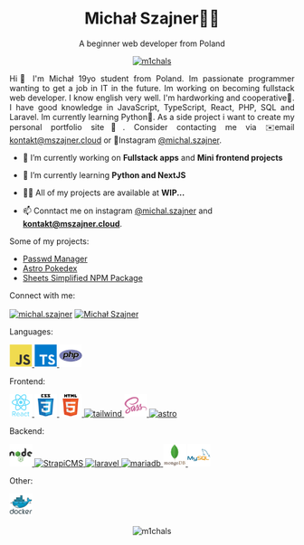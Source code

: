 <h1 align="center">Michał Szajner👨‍💻</h1>
<p align="center">A beginner web developer from Poland</h3>
<p align="center"> <a href="https://github.com/ryo-ma/github-profile-trophy/"><img src="https://github-profile-trophy.vercel.app/?username=m1chals&column=4&margin-w=15&margin-h=15&theme=onestar" alt="m1chals" /></a> </p>

<p align="justify">
  Hi👋 I'm Michał 19yo student from Poland. Im passionate programmer wanting to get a job in IT in the future. Im working on becoming fullstack web developer. I know english very well. I'm hardworking and cooperative💪. I have good knowledge in JavaScript, TypeScript, React, PHP, SQL and Laravel. Im currently learning Python🐍. As a side project i want to create my personal portfolio site📂. Consider contacting me via ✉️email 
  <a href="mailto:michalszajner@wp.pl">kontakt@mszajner.cloud</a> 
  or 📸Instagram <a href="https://www.instagram.com/michal.szajner/">@michal.szajner</a>. 
</p>
  

- 🔭 I’m currently working on **Fullstack apps** and **Mini frontend projects**

- 🌱 I’m currently learning **Python and NextJS**

- 👨‍💻 All of my projects are available at **WIP...**

- 📫 Conntact me on instagram [@michal.szajner](https://www.instagram.com/michal.szajner/) and **kontakt@mszajner.cloud**.

<span align="left">Some of my projects:</h3>

- [Passwd Manager](https://passwd-manager.netlify.app/)
- [Astro Pokedex](https://astro-pokes.netlify.app/)
- [Sheets Simplified NPM Package](https://www.npmjs.com/package/sheets-simplified)


<span align="left">Connect with me:</h3>
<p align="left">
<a href="https://instagram.com/michal.szajner" target="_blank"><img align="center" src="https://raw.githubusercontent.com/rahuldkjain/github-profile-readme-generator/master/src/images/icons/Social/instagram.svg" alt="michal.szajner" height="30" width="40" /></a>
<a href="https://www.linkedin.com/in/micha%C5%82-szajner/" target="_blank"><img align="center" src="https://raw.githubusercontent.com/rahuldkjain/github-profile-readme-generator/master/src/images/icons/Social/linked-in-alt.svg" alt="Michał Szajner" height="30" width="40" /></a>
  
  
</p>

<p align="left">Languages:</p>
<p align="left">
  <a href="https://developer.mozilla.org/en-US/docs/Web/JavaScript" target="_blank" rel="noreferrer"> <img src="https://raw.githubusercontent.com/devicons/devicon/master/icons/javascript/javascript-original.svg" alt="javascript" width="40" height="40"/> </a>
  <a href="https://www.typescriptlang.org/" target="_blank" rel="noreferrer"> <img src="https://raw.githubusercontent.com/devicons/devicon/master/icons/typescript/typescript-original.svg" alt="typescript" width="40" height="40"/> </a>
  <a href="https://www.php.net" target="_blank" rel="noreferrer"> <img src="https://raw.githubusercontent.com/devicons/devicon/master/icons/php/php-original.svg" alt="php" width="40" height="40"/> </a>
</p>
<p align="left">Frontend:</p>
<p align="left">
  <a href="https://reactjs.org/" target="_blank" rel="noreferrer"> <img src="https://raw.githubusercontent.com/devicons/devicon/master/icons/react/react-original-wordmark.svg" alt="react" width="40" height="40"/> </a> 
  <a href="https://www.w3schools.com/css/" target="_blank" rel="noreferrer"> <img src="https://raw.githubusercontent.com/devicons/devicon/master/icons/css3/css3-original-wordmark.svg" alt="css3" width="40" height="40"/> </a>
  <a href="https://www.w3.org/html/" target="_blank" rel="noreferrer"> <img src="https://raw.githubusercontent.com/devicons/devicon/master/icons/html5/html5-original-wordmark.svg" alt="html5" width="40" height="40"/> </a>
  <a href="https://tailwindcss.com/" target="_blank" rel="noreferrer"> <img src="https://www.vectorlogo.zone/logos/tailwindcss/tailwindcss-icon.svg" alt="tailwind" width="40" height="40"/> </a>
  <a href="https://sass-lang.com" target="_blank" rel="noreferrer"> <img src="https://raw.githubusercontent.com/devicons/devicon/master/icons/sass/sass-original.svg" alt="sass" width="40" height="40"/> </a> 
  <a href="https://astro.build/" target="_blank" rel="noreferrer"> <img src="https://www.svgrepo.com/show/373446/astro.svg" alt="astro" width="60" height="40"/> </a>  
</p>
<p align="left">Backend:</p>
<a href="https://nodejs.org" target="_blank" rel="noreferrer"> <img src="https://raw.githubusercontent.com/devicons/devicon/master/icons/nodejs/nodejs-original-wordmark.svg" alt="nodejs" width="40" height="40"/> </a> 
<a href="https://strapi.io/" target="_blank" rel="noreferrer"> <img src="https://seeklogo.com/images/S/strapi-icon-logo-2E03188067-seeklogo.com.png" alt="StrapiCMS" width="40" height="40"/> </a>
<a href="https://laravel.com/" target="_blank" rel="noreferrer"> <img src="https://upload.wikimedia.org/wikipedia/commons/thumb/9/9a/Laravel.svg/1969px-Laravel.svg.png" alt="laravel" width="40" height="40"/> </a>
<a href="https://mariadb.org/" target="_blank" rel="noreferrer"> <img src="https://www.vectorlogo.zone/logos/mariadb/mariadb-icon.svg" alt="mariadb" width="40" height="40"/> </a> 
<a href="https://www.mongodb.com/" target="_blank" rel="noreferrer"> <img src="https://raw.githubusercontent.com/devicons/devicon/master/icons/mongodb/mongodb-original-wordmark.svg" alt="mongodb" width="40" height="40"/> </a> 
<a href="https://www.mysql.com/" target="_blank" rel="noreferrer"> <img src="https://raw.githubusercontent.com/devicons/devicon/master/icons/mysql/mysql-original-wordmark.svg" alt="mysql" width="40" height="40"/> </a>
<p align="left">Other:</p>
<p align="left">  
  <a href="https://www.docker.com/" target="_blank" rel="noreferrer"> <img src="https://raw.githubusercontent.com/devicons/devicon/master/icons/docker/docker-original-wordmark.svg" alt="docker" width="40" height="40"/> </a>   
</p>

<p align="center"><img align="center" src="http://github-readme-streak-stats.herokuapp.com?user=m1chals&theme=dracula&date_format=j%20M%5B%20Y%5D" alt="m1chals" /></p>
